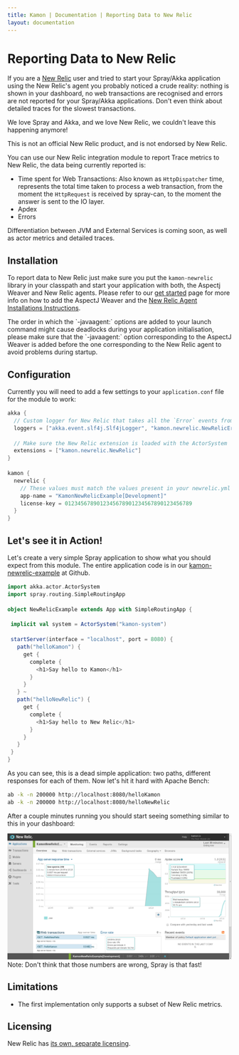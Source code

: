 ```yaml
---
title: Kamon | Documentation | Reporting Data to New Relic
layout: documentation
---
```


Reporting Data to New Relic
===========================

If you are a [New Relic] user and tried to start your Spray/Akka application using the New Relic's agent you probably
noticed a crude reality: nothing is shown in your dashboard, no web transactions are recognised and errors are not
reported for your Spray/Akka applications. Don't even think about detailed traces for the slowest transactions.

We love Spray and Akka, and we love New Relic, we couldn't leave this happening anymore!

<p class="alert alert-info">This is not an official New Relic product, and is not endorsed by New Relic.</p>

You can use our New Relic integration module to report Trace metrics to New Relic, the data being currently reported is:

- Time spent for Web Transactions: Also known as `HttpDispatcher` time, represents the total time taken to process a web
  transaction, from the moment the `HttpRequest` is received by spray-can, to the moment the answer is sent to the IO
  layer.
- Apdex
- Errors

Differentiation between JVM and External Services is coming soon, as well as actor metrics and detailed traces.


Installation
-------------

To report data to New Relic just make sure you put the `kamon-newrelic` library in your classpath and start your
application with both, the Aspectj Weaver and New Relic agents. Please refer to our [get started] page for more info on
how to add the AspectJ Weaver and the [New Relic Agent Installations Instructions].

<p class="alert alert-warning">
The order in which the `-javaagent:` options are added to your launch command might cause deadlocks during your
application initialisation, please make sure that the `-javaagent:` option corresponding to the AspectJ Weaver is added
before the one corresponding to the New Relic agent to avoid problems during startup.
</p>


Configuration
-------------

Currently you will need to add a few settings to your `application.conf` file for the module to work:

```scala
akka {
  // Custom logger for New Relic that takes all the `Error` events from the event stream and publish them to New Relic
  loggers = ["akka.event.slf4j.Slf4jLogger", "kamon.newrelic.NewRelicErrorLogger"]

  // Make sure the New Relic extension is loaded with the ActorSystem
  extensions = ["kamon.newrelic.NewRelic"]
}

kamon {
  newrelic {
    // These values must match the values present in your newrelic.yml file.
    app-name = "KamonNewRelicExample[Development]"
    license-key = 0123456789012345678901234567890123456789
  }
}
```


Let's see it in Action!
-----------------------

Let's create a very simple Spray application to show what you should expect from this module. The entire application code
is in our [kamon-newrelic-example] at Github.

```scala
import akka.actor.ActorSystem
import spray.routing.SimpleRoutingApp

object NewRelicExample extends App with SimpleRoutingApp {

 implicit val system = ActorSystem("kamon-system")

 startServer(interface = "localhost", port = 8080) {
   path("helloKamon") {
     get {
       complete {
         <h1>Say hello to Kamon</h1>
       }
     }
   } ~
   path("helloNewRelic") {
     get {
       complete {
         <h1>Say hello to New Relic</h1>
       }
     }
   }
 }
}
```

As you can see, this is a dead simple application: two paths, different responses for each of them. Now let's hit it hard
with Apache Bench:

```bash
ab -k -n 200000 http://localhost:8080/helloKamon
ab -k -n 200000 http://localhost:8080/helloNewRelic
```

After a couple minutes running you should start seeing something similar to this in your dashboard:

<img class="img-responsive" src="/assets/img/newrelic.png">

<div class="alert alert-info">
Note: Don't think that those numbers are wrong, Spray is that fast!
</div>


Limitations
-----------
* The first implementation only supports a subset of New Relic metrics.


Licensing
---------
New Relic has [its own, separate licensing].



[New Relic]: http://newrelic.com
[get started]: /get-started
[New Relic Agent Installations Instructions]: https://docs.newrelic.com/docs/java/new-relic-for-java#h2-installation
[kamon-newrelic-example]: https://github.com/kamon-io/Kamon/tree/master/kamon-examples/kamon-newrelic-example
[its own, separate licensing]: http://newrelic.com/terms
